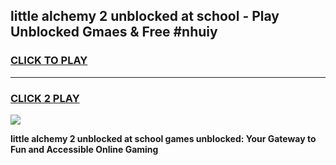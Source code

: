 
## little alchemy 2 unblocked at school - Play Unblocked Gmaes & Free #nhuiy
<h3>
<a href="https://news.freeplayer.one?title=little_alchemy_2_unblocked_at_school&ref=26F">CLICK TO PLAY</a></h3>
<hr>

<h3>
<a href="https://news.freeplayer.one?title=little_alchemy_2_unblocked_at_school&ref=26F">CLICK 2 PLAY</a>
  
</h3>

<a href="https://news.freeplayer.one?title=little_alchemy_2_unblocked_at_school&ref=26F/"><img src="https://clearcache.store/games.png"></a>


**little alchemy 2 unblocked at school games unblocked: Your Gateway to Fun and Accessible Online Gaming**
